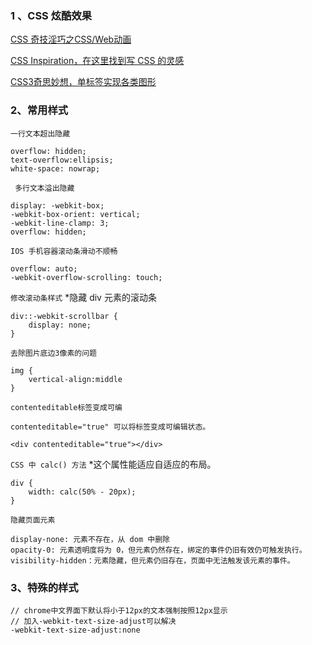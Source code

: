 


### 1 、CSS 炫酷效果

[CSS 奇技淫巧之CSS/Web动画](https://github.com/chokcoco/iCSS)

[CSS Inspiration，在这里找到写 CSS 的灵感](https://github.com/chokcoco/CSS-Inspiration)

[CSS3奇思妙想，单标签实现各类图形](https://github.com/chokcoco/magicCss)



 

### 2、常用样式


`一行文本超出隐藏`
```
overflow: hidden;
text-overflow:ellipsis;
white-space: nowrap;
```

` 多行文本溢出隐藏`
```
display: -webkit-box;
-webkit-box-orient: vertical;
-webkit-line-clamp: 3;
overflow: hidden;
```

`IOS 手机容器滚动条滑动不顺畅`
```
overflow: auto;
-webkit-overflow-scrolling: touch;
```

`修改滚动条样式`
 *隐藏 div 元素的滚动条
```
div::-webkit-scrollbar {
    display: none;
}
```


`去除图片底边3像素的问题`
```
img { 
    vertical-align:middle
}
```

`contenteditable标签变成可编`
```
contenteditable="true" 可以将标签变成可编辑状态。

<div contenteditable="true"></div>
```

`CSS 中 calc() 方法`
  *这个属性能适应自适应的布局。
```
div {
    width: calc(50% - 20px);
}
```

`隐藏页面元素`
```
display-none: 元素不存在，从 dom 中删除
opacity-0: 元素透明度将为 0，但元素仍然存在，绑定的事件仍旧有效仍可触发执行。
visibility-hidden：元素隐藏，但元素仍旧存在，页面中无法触发该元素的事件。
```
### 3、特殊的样式
```
// chrome中文界面下默认将小于12px的文本强制按照12px显示
// 加入-webkit-text-size-adjust可以解决
-webkit-text-size-adjust:none
```




